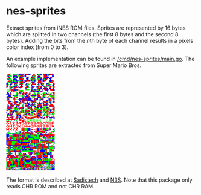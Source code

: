 # nes-sprites

Extract sprites from iNES ROM files. Sprites are represented by 16 bytes which are splitted in two channels (the first 8 bytes and the second 8 bytes). Adding the bits from the *n*th byte of each channel results in a pixels color index (from 0 to 3).

An example implementation can be found in [/cmd/nes-sprites/main.go](/cmd/nes-sprites/main.go). The following sprites are extracted from Super Mario Bros.

![Sprites](/sprites.png)

The format is described at [Sadistech](https://sadistech.com/nesromtool/romdoc.html) and [N3S](https://n3s.io/index.php?title=How_It_Works). Note that this package only reads CHR ROM and not CHR RAM.
